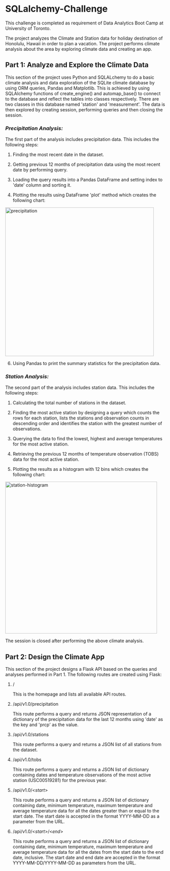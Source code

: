 # SQLalchemy-Challenge

This challenge is completed as requirement of Data Analytics Boot Camp at University of Toronto.

The project analyzes the Climate and Station data for holiday destination of Honolulu, Hawaii in order to plan a vacation. The project performs climate analysis about the area by exploring climate data and creating an app.


## Part 1: Analyze and Explore the Climate Data

This section of the project uses Python and SQLALchemy to do a basic climate analysis and data exploration of the SQLite climate database by using ORM queries, Pandas and Matplotlib. This is achieved by using SQLAlchemy functions of create_engine() and automap_base() to connect to the database and reflect the tables into classes respectively. There are two classes in this database named 'station' and 'measurement'. The data is then explored by creating session, performing queries and then closing the session.

### *Precipitation Analysis:*

The first part of the analysis includes precipitation data. This includes the following steps:

1. Finding the most recent date in the dataset.

2. Getting previous 12 months of precipitation data using the most recent date by performing query.

3. Loading the query results into a Pandas DataFrame and setting index to 'date' column and sorting it.

4. Plotting the results using DataFrame 'plot' method which creates the following chart:

<img width="468" alt="precipitation" src="https://github.com/user-attachments/assets/1559c72e-b4f6-4ab7-bf35-942f6439f758">

6. Using Pandas to print the summary statistics for the precipitation data.

### *Station Analysis:*

The second part of the analysis includes station data. This includes the following steps:

1. Calculating the total number of stations in the dataset.

2. Finding the most active station by designing a query which counts the rows for each station, lists the stations and observation counts in descending order and identifies the station with the greatest number of observations.

3. Querying the data to find the lowest, highest and average temperatures for the most active station.

4. Retrieving the previous 12 months of temperature observation (TOBS) data for the most active station.

5. Plotting the results as a histogram with 12 bins which creates the following chart:

<img width="478" alt="station-histogram" src="https://github.com/user-attachments/assets/8c311186-a9ff-4c7f-bc6f-dcb213878213">

The session is closed after performing the above climate analysis.


## Part 2: Design the Climate App

This section of the project designs a Flask API based on the queries and analyses performed in Part 1. The following routes are created using Flask:

1. /

    This is the homepage and lists all available API routes.

2. /api/v1.0/precipitation

    This route performs a query and returns JSON representation of a dictionary of the precipitation data for the last 12 months using 'date' as the key and 'prcp' as the value.

3. /api/v1.0/stations

    This route performs a query and returns a JSON list of all stations from the dataset.

4. /api/v1.0/tobs

    This route performs a query and returns a JSON list of dictionary containing dates and temperature observations of the most active station (USC00519281) for the previous year.

5. /api/v1.0/<*start*>

    This route performs a query and returns a JSON list of dictionary containing date, minimum temperature, maximum temperature and average temperature data for all the dates greater than or equal to the start date. The start date is accepted in the format YYYY-MM-DD as a parameter from the URL.

6. /api/v1.0/<*start*>/<*end*>

    This route performs a query and returns a JSON list of dictionary containing date, minimum temperature, maximum temperature and average temperature data for all the dates from the start date to the end date, inclusive. The start date and end date are accepted in the format YYYY-MM-DD/YYYY-MM-DD as parameters from the URL.
